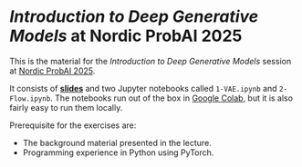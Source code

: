 # *Introduction to Deep Generative Models* at Nordic ProbAI 2025

This is the material for the *Introduction to Deep Generative Models* session at [Nordic ProbAI 2025](https://nordic.probabilistic.ai).

It consists of [**slides**](https://drive.google.com/file/d/1EUyF5Kw5JozY8X2NtXwyUbIxskRUSei1/view?usp=sharing) and two Jupyter notebooks called `1-VAE.ipynb` and `2-Flow.ipynb`. The notebooks run out of the box in [Google Colab](https://colab.research.google.com), but it is also fairly easy to run them locally.

Prerequisite for the exercises are:
* The background material presented in the lecture.
* Programming experience in Python using PyTorch.
